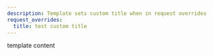 ```yaml
---
description: Template sets custom title when in request overrides
request_overrides:
  title: test custom title
---
```


template content
